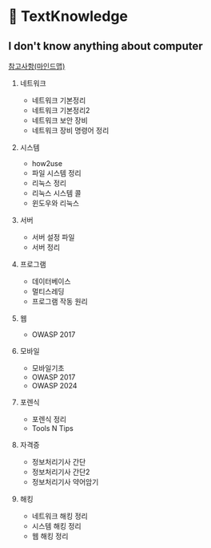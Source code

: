 # 📑 TextKnowledge

## I don't know anything about computer

[참고사항(마인드맵)](https://github.com/limtaehyi/MyMindMap)
1. 네트워크
   - 네트워크 기본정리
   - 네트워크 기본정리2
   - 네트워크 보안 장비
   - 네트워크 장비 명령어 정리

2. 시스템
   - how2use
   - 파일 시스템 정리
   - 리눅스 정리
   - 리눅스 시스템 콜
   - 윈도우와 리눅스

3. 서버
   - 서버 설정 파일
   - 서버 정리

4. 프로그램
   - 데이터베이스
   - 멀티스레딩
   - 프로그램 작동 원리
   
5. 웹
   - OWASP 2017

6. 모바일
   - 모바일기초
   - OWASP 2017
   - OWASP 2024

7. 포렌식
   - 포렌식 정리
   - Tools N Tips

8. 자격증
   - 정보처리기사 간단
   - 정보처리기사 간단2
   - 정보처리기사 약어암기

9. 해킹
   - 네트워크 해킹 정리
   - 시스템 해킹 정리
   - 웹 해킹 정리